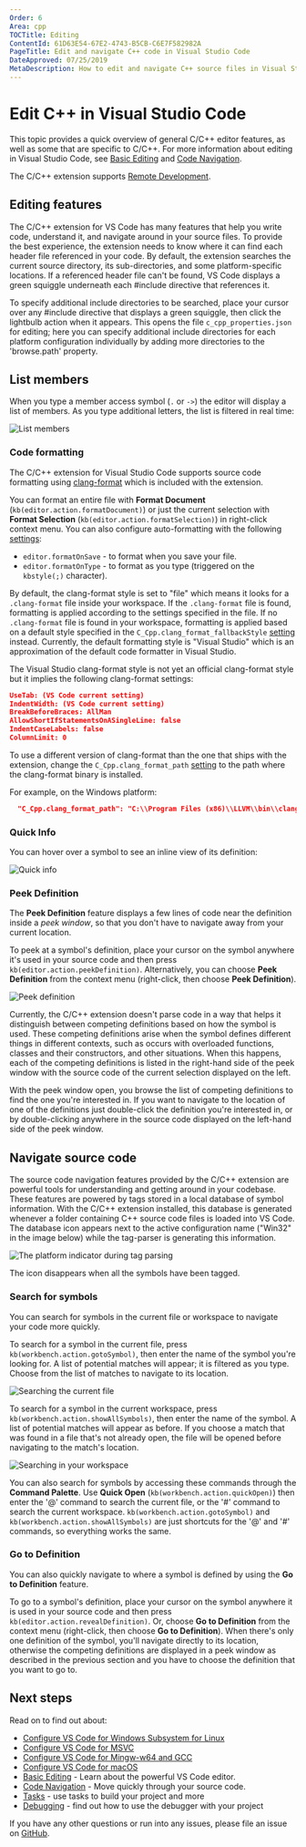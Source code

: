 ```yaml
---
Order: 6
Area: cpp
TOCTitle: Editing
ContentId: 61D63E54-67E2-4743-B5CB-C6E7F582982A
PageTitle: Edit and navigate C++ code in Visual Studio Code
DateApproved: 07/25/2019
MetaDescription: How to edit and navigate C++ source files in Visual Studio Code.
---
```

# Edit C++ in Visual Studio Code

This topic provides a quick overview of general C/C++ editor features, as well as some that are specific to C/C++. For more information about editing in Visual Studio Code, see [Basic Editing](/docs/editor/codebasics.md) and [Code Navigation](/docs/editor/editingevolved.md).

The C/C++ extension supports [Remote Development](/docs/remote/remote-overview.md).

## Editing features

The C/C++ extension for VS Code has many features that help you write code, understand it, and navigate around in your source files. To provide the best experience, the extension needs to know where it can find each header file referenced in your code. By default, the extension searches the current source directory, its sub-directories, and some platform-specific locations. If a referenced header file can't be found, VS Code displays a green squiggle underneath each #include directive that references it.

To specify additional include directories to be searched, place your cursor over any #include directive that displays a green squiggle, then click the lightbulb action when it appears. This opens the file `c_cpp_properties.json` for editing; here you can specify additional include directories for each platform configuration individually by adding more directories to the 'browse.path' property.

## List members

When you type a member access symbol (`.` or `->`) the editor will display a list of members. As you type additional letters, the list is filtered in real time:

![List members](images/cpp/list-members-cpp.png)

### Code formatting

The C/C++ extension for Visual Studio Code supports source code formatting using [clang-format](https://clang.llvm.org/docs/ClangFormat.html) which is included with the extension.

You can format an entire file with **Format Document** (`kb(editor.action.formatDocument)`) or just the current selection with **Format Selection** (`kb(editor.action.formatSelection)`) in right-click context menu. You can also configure auto-formatting with the following [settings](/docs/getstarted/settings.md):

* `editor.formatOnSave` - to format when you save your file.
* `editor.formatOnType` - to format as you type (triggered on the `kbstyle(;)` character).

By default, the clang-format style is set to "file" which means it looks for a `.clang-format` file inside your workspace. If the `.clang-format` file is found, formatting is applied according to the settings specified in the file. If no `.clang-format` file is found in your workspace, formatting is applied based on a default style specified in the `C_Cpp.clang_format_fallbackStyle` [setting](/docs/getstarted/settings.md) instead. Currently, the default formatting style is "Visual Studio" which is an approximation of the default code formatter in Visual Studio.

The Visual Studio clang-format style is not yet an official clang-format style but it implies the following clang-format settings:

```json
UseTab: (VS Code current setting)
IndentWidth: (VS Code current setting)
BreakBeforeBraces: AllMan
AllowShortIfStatementsOnASingleLine: false
IndentCaseLabels: false
ColumnLimit: 0
```

To use a different version of clang-format than the one that ships with the extension, change the `C_Cpp.clang_format_path` [setting](/docs/getstarted/settings.md) to the path where the clang-format binary is installed.

For example, on the Windows platform:

```json
  "C_Cpp.clang_format_path": "C:\\Program Files (x86)\\LLVM\\bin\\clang-format.exe"
```

### Quick Info

You can hover over a symbol to see an inline view of its definition:

![Quick info](images/mingw/quickinfo.png)

### Peek Definition

The **Peek Definition** feature displays a few lines of code near the definition inside a *peek window*, so that you don't have to navigate away from your current location.

To peek at a symbol's definition, place your cursor on the symbol anywhere it's used in your source code and then press `kb(editor.action.peekDefinition)`. Alternatively, you can choose **Peek Definition** from the context menu (right-click, then choose **Peek Definition**).

![Peek definition](images/cpp/peekdefn.png)

Currently, the C/C++ extension doesn't parse code in a way that helps it distinguish between competing definitions based on how the symbol is used. These competing definitions arise when the symbol defines different things in different contexts, such as occurs with overloaded functions, classes and their constructors, and other situations. When this happens, each of the competing definitions is listed in the right-hand side of the peek window with the source code of the current selection displayed on the left.

With the peek window open, you browse the list of competing definitions to find the one you're interested in. If you want to navigate to the location of one of the definitions just double-click the definition you're interested in, or by double-clicking anywhere in the source code displayed on the left-hand side of the peek window.

## Navigate source code

The source code navigation features provided by the C/C++ extension are powerful tools for understanding and getting around in your codebase. These features are powered by tags stored in a local database of symbol information. With the C/C++ extension installed, this database is generated whenever a folder containing C++ source code files is loaded into VS Code. The database icon appears next to the active configuration name ("Win32" in the image below) while the tag-parser is generating this information.

![The platform indicator during tag parsing](images/cpp/parsing.png)

The icon disappears when all the symbols have been tagged.

### Search for symbols

You can search for symbols in the current file or workspace to navigate your code more quickly.

To search for a symbol in the current file, press `kb(workbench.action.gotoSymbol)`, then enter the name of the symbol you're looking for. A list of potential matches will appear; it is filtered as you type. Choose from the list of matches to navigate to its location.

![Searching the current file](images/cpp/filesearch.png)

To search for a symbol in the current workspace, press `kb(workbench.action.showAllSymbols)`, then enter the name of the symbol. A list of potential matches will appear as before. If you choose a match that was found in a file that's not already open, the file will be opened before navigating to the match's location.

![Searching in your workspace](images/cpp/workspacesearch.png)

You can also search for symbols by accessing these commands through the **Command Palette**. Use **Quick Open** (`kb(workbench.action.quickOpen)`) then enter the '@' command to search the current file, or the '#' command to search the current workspace. `kb(workbench.action.gotoSymbol)` and `kb(workbench.action.showAllSymbols)` are just shortcuts for the '@' and '#' commands, so everything works the same.

### Go to Definition

You can also quickly navigate to where a symbol is defined by using the **Go to Definition** feature.

To go to a symbol's definition, place your cursor on the symbol anywhere it is used in your source code and then press `kb(editor.action.revealDefinition)`. Or, choose **Go to Definition** from the context menu (right-click, then choose **Go to Definition**). When there's only one definition of the symbol, you'll navigate directly to its location, otherwise the competing definitions are displayed in a peek window as described in the previous section and you have to choose the definition that you want to go to.

## Next steps

Read on to find out about:

* [Configure VS Code for Windows Subsystem for Linux](/docs/cpp/config-wsl.md)
* [Configure VS Code for MSVC](/docs/cpp/config-mingw.md)
* [Configure VS Code for Mingw-w64 and GCC](/docs/cpp/config-mingw.md)
* [Configure VS Code for macOS](/docs/cpp/config-clang-mac.md)
* [Basic Editing](/docs/editor/codebasics.md) - Learn about the powerful VS Code editor.
* [Code Navigation](/docs/editor/editingevolved.md) - Move quickly through your source code.
* [Tasks](/docs/editor/tasks.md) - use tasks to build your project and more
* [Debugging](/docs/editor/debugging.md) - find out how to use the debugger with your project

If you have any other questions or run into any issues, please file an issue on [GitHub](https://github.com/Microsoft/vscode-cpptools/issues).
